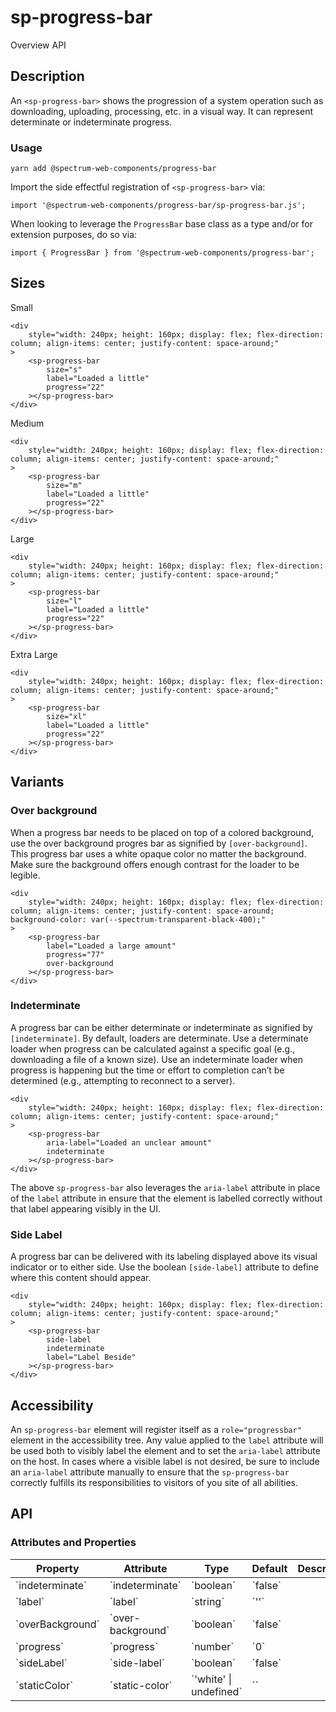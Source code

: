 # sp-progress-bar
Overview API
## Description
An `<sp-progress-bar>` shows the progression of a system operation such as downloading, uploading, processing, etc. in a visual way. It can represent determinate or indeterminate progress.
### Usage
    
    yarn add @spectrum-web-components/progress-bar
    
Import the side effectful registration of `<sp-progress-bar>` via:
    
    import '@spectrum-web-components/progress-bar/sp-progress-bar.js';
    
When looking to leverage the `ProgressBar` base class as a type and/or for extension purposes, do so via:
    
    import { ProgressBar } from '@spectrum-web-components/progress-bar';
    
## Sizes
Small
    
    <div
        style="width: 240px; height: 160px; display: flex; flex-direction: column; align-items: center; justify-content: space-around;"
    >
        <sp-progress-bar
            size="s"
            label="Loaded a little"
            progress="22"
        ></sp-progress-bar>
    </div>
Medium
    
    <div
        style="width: 240px; height: 160px; display: flex; flex-direction: column; align-items: center; justify-content: space-around;"
    >
        <sp-progress-bar
            size="m"
            label="Loaded a little"
            progress="22"
        ></sp-progress-bar>
    </div>
Large
    
    <div
        style="width: 240px; height: 160px; display: flex; flex-direction: column; align-items: center; justify-content: space-around;"
    >
        <sp-progress-bar
            size="l"
            label="Loaded a little"
            progress="22"
        ></sp-progress-bar>
    </div>
Extra Large
    
    <div
        style="width: 240px; height: 160px; display: flex; flex-direction: column; align-items: center; justify-content: space-around;"
    >
        <sp-progress-bar
            size="xl"
            label="Loaded a little"
            progress="22"
        ></sp-progress-bar>
    </div>
## Variants
### Over background
When a progress bar needs to be placed on top of a colored background, use the over background progres bar as signified by `[over-background]`. This progress bar uses a white opaque color no matter the background. Make sure the background offers enough contrast for the loader to be legible.
    
    <div
        style="width: 240px; height: 160px; display: flex; flex-direction: column; align-items: center; justify-content: space-around; background-color: var(--spectrum-transparent-black-400);"
    >
        <sp-progress-bar
            label="Loaded a large amount"
            progress="77"
            over-background
        ></sp-progress-bar>
    </div>
### Indeterminate
A progress bar can be either determinate or indeterminate as signified by `[indeterminate]`. By default, loaders are determinate. Use a determinate loader when progress can be calculated against a specific goal (e.g., downloading a file of a known size). Use an indeterminate loader when progress is happening but the time or effort to completion can’t be determined (e.g., attempting to reconnect to a server).
    
    <div
        style="width: 240px; height: 160px; display: flex; flex-direction: column; align-items: center; justify-content: space-around;"
    >
        <sp-progress-bar
            aria-label="Loaded an unclear amount"
            indeterminate
        ></sp-progress-bar>
    </div>
The above `sp-progress-bar` also leverages the `aria-label` attribute in place of the `label` attribute in ensure that the element is labelled correctly without that label appearing visibly in the UI.
### Side Label
A progress bar can be delivered with its labeling displayed above its visual indicator or to either side. Use the boolean `[side-label]` attribute to define where this content should appear.
    
    <div
        style="width: 240px; height: 160px; display: flex; flex-direction: column; align-items: center; justify-content: space-around;"
    >
        <sp-progress-bar
            side-label
            indeterminate
            label="Label Beside"
        ></sp-progress-bar>
    </div>
## Accessibility
An `sp-progress-bar` element will register itself as a `role="progressbar"` element in the accessibility tree. Any value applied to the `label` attribute will be used both to visibly label the element and to set the `aria-label` attribute on the host. In cases where a visible label is not desired, be sure to include an `aria-label` attribute manually to ensure that the `sp-progress-bar` correctly fulfills its responsibilities to visitors of you site of all abilities.
## API
### Attributes and Properties
<table>
  <thead>
    <tr>
      <th>Property</th>
      <th>Attribute</th>
      <th>Type</th>
      <th>Default</th>
      <th>Description</th>
    </tr>
  </thead>
  <tbody>
    <tr>
      <td>`indeterminate`</td>
      <td>`indeterminate`</td>
      <td>`boolean`</td>
      <td>`false`</td>
      <td></td>
    </tr>
    <tr>
      <td>`label`</td>
      <td>`label`</td>
      <td>`string`</td>
      <td>`''`</td>
      <td></td>
    </tr>
    <tr>
      <td>`overBackground`</td>
      <td>`over-background`</td>
      <td>`boolean`</td>
      <td>`false`</td>
      <td></td>
    </tr>
    <tr>
      <td>`progress`</td>
      <td>`progress`</td>
      <td>`number`</td>
      <td>`0`</td>
      <td></td>
    </tr>
    <tr>
      <td>`sideLabel`</td>
      <td>`side-label`</td>
      <td>`boolean`</td>
      <td>`false`</td>
      <td></td>
    </tr>
    <tr>
      <td>`staticColor`</td>
      <td>`static-color`</td>
      <td>`'white' | undefined`</td>
      <td>``</td>
      <td></td>
    </tr>
  </tbody>
</table>
